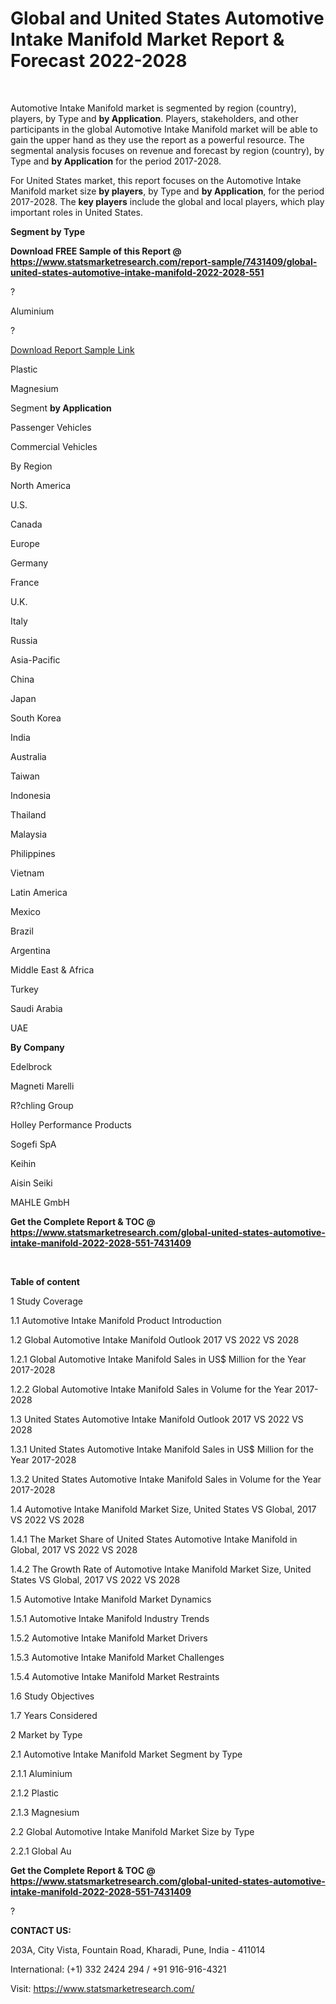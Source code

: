 <h1>Global and United States Automotive Intake Manifold Market Report & Forecast 2022-2028</h1><br/><p>Automotive Intake Manifold market is segmented by region (country), players, by Type and <strong>by Application</strong>. Players, stakeholders, and other participants in the global Automotive Intake Manifold market will be able to gain the upper hand as they use the report as a powerful resource. The segmental analysis focuses on revenue and forecast by region (country), by Type and <strong>by Application</strong> for the period 2017-2028.</p>
 
 
 
 <p>For United States market, this report focuses on the Automotive Intake Manifold market size <strong>by players</strong>, by Type and <strong>by Application</strong>, for the period 2017-2028. The <strong>key players</strong> include the global and local players, which play important roles in United States.</p>
 
 
 
 <p><strong>Segment by Type</strong></p>
 
 
 
 <div><b>Download FREE Sample of this Report @ <a href="https://www.statsmarketresearch.com/download-free-sample/7431409/global-united-states-automotive-intake-manifold-2022-2028-551">https://www.statsmarketresearch.com/report-sample/7431409/global-united-states-automotive-intake-manifold-2022-2028-551</a></b></div>
 
 
 
 <p>? </p>
 
 
 
 <p>Aluminium</p>
 
 
 
 <p>? </p>
 
 
 
 <p><a href="https://www.statsmarketresearch.com/download-free-sample/7431409/global-united-states-automotive-intake-manifold-2022-2028-551">Download Report Sample Link</a></p>
 
 
 
 <p>Plastic</p>
 
 
 
 <p>Magnesium</p>
 
 
 
 <p>Segment <strong>by Application</strong></p>
 
 
 
 <p>Passenger Vehicles</p>
 
 
 
 <p>Commercial Vehicles</p>
 
 
 
 <p>By Region</p>
 
 
 
 <p>North America</p>
 
 
 
 <p>U.S.</p>
 
 
 
 <p>Canada</p>
 
 
 
 <p>Europe</p>
 
 
 
 <p>Germany</p>
 
 
 
 <p>France</p>
 
 
 
 <p>U.K.</p>
 
 
 
 <p>Italy</p>
 
 
 
 <p>Russia</p>
 
 
 
 <p>Asia-Pacific</p>
 
 
 
 <p>China</p>
 
 
 
 <p>Japan</p>
 
 
 
 <p>South Korea</p>
 
 
 
 <p>India</p>
 
 
 
 <p>Australia</p>
 
 
 
 <p>Taiwan</p>
 
 
 
 <p>Indonesia</p>
 
 
 
 <p>Thailand</p>
 
 
 
 <p>Malaysia</p>
 
 
 
 <p>Philippines</p>
 
 
 
 <p>Vietnam</p>
 
 
 
 <p>Latin America</p>
 
 
 
 <p>Mexico</p>
 
 
 
 <p>Brazil</p>
 
 
 
 <p>Argentina</p>
 
 
 
 <p>Middle East & Africa</p>
 
 
 
 <p>Turkey</p>
 
 
 
 <p>Saudi Arabia</p>
 
 
 
 <p>UAE</p>
 
 
 
 <p><strong>By Company</strong></p>
 
 
 
 <p>Edelbrock</p>
 
 
 
 <p>Magneti Marelli</p>
 
 
 
 <p>R?chling Group</p>
 
 
 
 <p>Holley Performance Products</p>
 
 
 
 <p>Sogefi SpA</p>
 
 
 
 <p>Keihin</p>
 
 
 
 <p>Aisin Seiki</p>
 
 
 
 <p>MAHLE GmbH</p>
 
 
 
 <div><b>Get the Complete Report & TOC @ <a href="https://www.statsmarketresearch.com/global-united-states-automotive-intake-manifold-2022-2028-551-7431409">https://www.statsmarketresearch.com/global-united-states-automotive-intake-manifold-2022-2028-551-7431409</a></b></div>
 
 
 
 <p><br />
 
 <b>Table of content</b></p>
 
 
 
 <p>1 Study Coverage<br />
 
 1.1 Automotive Intake Manifold Product Introduction<br />
 
 1.2 Global Automotive Intake Manifold Outlook 2017 VS 2022 VS 2028<br />
 
 1.2.1 Global Automotive Intake Manifold Sales in US$ Million for the Year 2017-2028<br />
 
 1.2.2 Global Automotive Intake Manifold Sales in Volume for the Year 2017-2028<br />
 
 1.3 United States Automotive Intake Manifold Outlook 2017 VS 2022 VS 2028<br />
 
 1.3.1 United States Automotive Intake Manifold Sales in US$ Million for the Year 2017-2028<br />
 
 1.3.2 United States Automotive Intake Manifold Sales in Volume for the Year 2017-2028<br />
 
 1.4 Automotive Intake Manifold Market Size, United States VS Global, 2017 VS 2022 VS 2028<br />
 
 1.4.1 The Market Share of United States Automotive Intake Manifold in Global, 2017 VS 2022 VS 2028<br />
 
 1.4.2 The Growth Rate of Automotive Intake Manifold Market Size, United States VS Global, 2017 VS 2022 VS 2028<br />
 
 1.5 Automotive Intake Manifold Market Dynamics<br />
 
 1.5.1 Automotive Intake Manifold Industry Trends<br />
 
 1.5.2 Automotive Intake Manifold Market Drivers<br />
 
 1.5.3 Automotive Intake Manifold Market Challenges<br />
 
 1.5.4 Automotive Intake Manifold Market Restraints<br />
 
 1.6 Study Objectives<br />
 
 1.7 Years Considered<br />
 
 2 Market by Type<br />
 
 2.1 Automotive Intake Manifold Market Segment by Type<br />
 
 2.1.1 Aluminium<br />
 
 2.1.2 Plastic<br />
 
 2.1.3 Magnesium<br />
 
 2.2 Global Automotive Intake Manifold Market Size by Type<br />
 
 2.2.1 Global Au</p>
 
 
 
 <div><b>Get the Complete Report & TOC @ <a href="https://www.statsmarketresearch.com/global-united-states-automotive-intake-manifold-2022-2028-551-7431409">https://www.statsmarketresearch.com/global-united-states-automotive-intake-manifold-2022-2028-551-7431409</a></b></div>
 
 
 
 <p>? </p>
 
 
 
 <p><b>CONTACT US:</b><br />
 
 203A, City Vista, Fountain Road, Kharadi, Pune, India - 411014<br />
 
 International: (+1) 332 2424 294 / +91 916-916-4321<br />
 
 Visit: <a href="https://www.statsmarketresearch.com/">https://www.statsmarketresearch.com/</a></p>